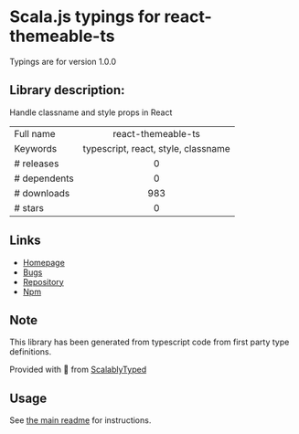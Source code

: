 
# Scala.js typings for react-themeable-ts

Typings are for version 1.0.0

## Library description:
Handle classname and style props in React

|                    |                 |
| ------------------ | :-------------: |
| Full name          | react-themeable-ts |
| Keywords           | typescript, react, style, classname |
| # releases         | 0 |
| # dependents       | 0 |
| # downloads        | 983 |
| # stars            | 0 |

## Links
- [Homepage](https://github.com/beckend/react-themeable-ts#readme)
- [Bugs](https://github.com/beckend/react-themeable-ts/issues)
- [Repository](https://github.com/beckend/react-themeable-ts)
- [Npm](https://www.npmjs.com/package/react-themeable-ts)
    


## Note
This library has been generated from typescript code from first party type definitions.

Provided with :purple_heart: from [ScalablyTyped](https://github.com/oyvindberg/ScalablyTyped)

## Usage
See [the main readme](../../readme.md) for instructions.


